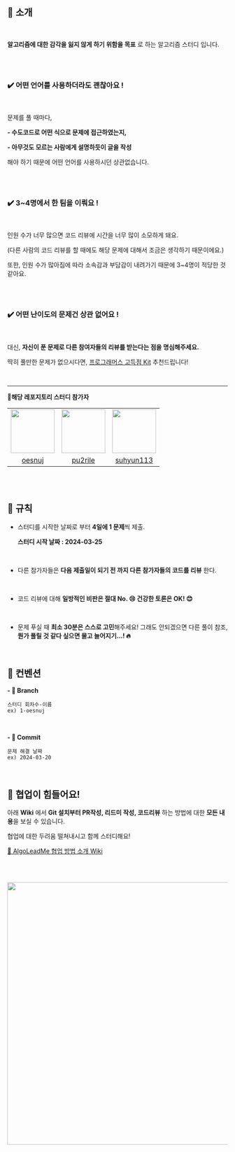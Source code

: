## 🌟  소개

<br>

**알고리즘에 대한 감각을 잃지 않게 하기 위함을 목표** 로 하는 알고리즘 스터디 입니다.

<br><br>

<h3>✔️ 어떤 언어를 사용하더라도 괜찮아요 !</h3>

<br>

문제를 풀 때마다,

**- 수도코드로 어떤 식으로 문제에 접근하였는지,**

**- 아무것도 모르는 사람에게 설명하듯이 글을 작성**

해야 하기 때문에 어떤 언어를 사용하시던 상관없습니다.

<br><br>

<h3>✔️ 3~4명에서 한 팀을 이뤄요 !</h3>

<br>

인원 수가 너무 많으면 코드 리뷰에 시간을 너무 많이 소모하게 돼요.

(다른 사람의 코드 리뷰를 할 때에도 해당 문제에 대해서 조금은 생각하기 때문이에요.)

또한, 인원 수가 많아짐에 따라 소속감과 부담감이 내려가기 때문에 3~4명이 적당한 것 같아요.

<br><br>

<h3>✔️ 어떤 난이도의 문제건 상관 없어요 !</h3>

<br>

대신, **자신이 푼 문제로 다른 참여자들의 리뷰를 받는다는 점을 명심해주세요.**


딱히 풀만한 문제가 없으시다면, [프로그래머스 고득점 Kit](https://school.programmers.co.kr/learn/challenges?tab=algorithm_practice_kit) 추천드립니다!

<br><hr>

**🧩해당 레포지토리 스터디 참가자**

<table>
  <tr>
    <td align="center"><a href="https://github.com/oesnuj"><img src="https://avatars.githubusercontent.com/u/112786665?v=4" width="100px;" alt=""/>
    <td align="center"><a href="https://github.com/pu2rile"><img src="https://avatars.githubusercontent.com/u/163822282?v=4" width="100px;" alt=""/>
    <td align="center"><a href="https://github.com/suhyun113"><img src="https://avatars.githubusercontent.com/u/163711629?v=4" width="100px;" alt=""/>
  </tr>
    <tr>
    <td align="center"><a href="https://github.com/oesnuj" title="Code">oesnuj</a></td>
    <td align="center"><a href="https://github.com/pu2rile" title="Code">pu2rile</a></td>
    <td align="center"><a href="https://github.com/suhyun113" title="Code">suhyun113</a></td>
  </tr>
</table>

<br><br>

## 🤝 규칙

- 스터디를 시작한 날짜로 부터 **4일에 1 문제**씩 제출.

  **스터디 시작 날짜 : 2024-03-25**

<br>

- 다른 참가자들은 **다음 제출일이 되기 전 까지 다른 참가자들의 코드를 리뷰** 한다.

<br>

- 코드 리뷰에 대해 **일방적인 비판은 절대 No. 😢  건강한 토론은 OK! 😊**

<br>

- 문제 푸실 때 **최소 30분은 스스로 고민**해주세요! 그래도 안되겠으면 다른 풀이 참조, **뭔가 풀릴 것 같다 싶으면 물고 늘어지기...! 🔥**

<br>

## 🧩 컨벤션

**- 🌲 Branch**

```
스터디 회차수-이름
ex) 1-oesnuj
```

<br>

**- 💫 Commit**

``` 
문제 해결 날짜
ex) 2024-03-20
```

<br>

## 🤔 협업이 힘들어요!

아래 **Wiki** 에서 **Git 설치부터 PR작성, 리드미 작성, 코드리뷰** 하는 방법에 대한 **모든 내용**을 보실 수 있습니다.

협업에 대한 두려움 떨쳐내시고 함께 스터디해요!

[📄 AlgoLeadMe 협업 방법 소개 Wiki](https://github.com/AlgoLeadMe/AlgoLeadMe-1/wiki/%F0%9F%93%84-AlgoLeadMe-%ED%98%91%EC%97%85-%EB%B0%A9%EB%B2%95-%EC%86%8C%EA%B0%9C-Wiki)

<br><br>

<img src = "https://github.com/AlgoLeadMe/AlgoLeadMe-1/assets/116813010/98d0cd2b-6f21-4544-b3af-16df80f8e653" width = 600>
